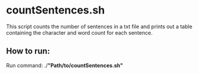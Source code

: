 # countSentences.sh

This script counts the number of sentences in a txt file and prints out a table
containing the character and word count for each sentence.

## How to run:

Run command: ./**"Path/to/countSentences.sh"**
